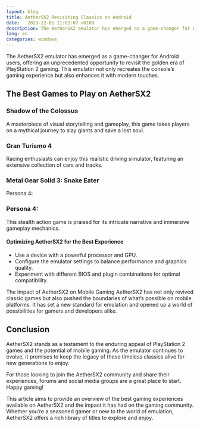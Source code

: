 ```yaml
---
layout: blog
title: AetherSX2 Revisiting Classics on Android
date:   2023-12-01 11:02:07 +0100
description: The AetherSX2 emulator has emerged as a game-changer for Android users, offering an unprecedented opportunity to revisit the golden era of PlayStation 2 gaming. This emulator not only recreates the console’s gaming experience but also enhances it with modern touches.
lang: en
categories: windows
---
```


The AetherSX2 emulator has emerged as a game-changer for Android users, offering an unprecedented opportunity to revisit the golden era of PlayStation 2 gaming. This emulator not only recreates the console’s gaming experience but also enhances it with modern touches.


## The Best Games to Play on AetherSX2

### Shadow of the Colossus

A masterpiece of visual storytelling and gameplay, this game takes players on a mythical journey to slay giants and save a lost soul.

### Gran Turismo 4

Racing enthusiasts can enjoy this realistic driving simulator, featuring an extensive collection of cars and tracks.

### Metal Gear Solid 3: Snake Eater

Persona 4: 

### Persona 4: 

This stealth action game is praised for its intricate narrative and immersive gameplay mechanics.

#### Optimizing AetherSX2 for the Best Experience 

- Use a device with a powerful processor and GPU.
- Configure the emulator settings to balance performance and graphics quality.
- Experiment with different BIOS and plugin combinations for optimal compatibility.

The Impact of AetherSX2 on Mobile Gaming AetherSX2 has not only revived classic games but also pushed the boundaries of what’s possible on mobile platforms. It has set a new standard for emulation and opened up a world of possibilities for gamers and developers alike.

## Conclusion
AetherSX2 stands as a testament to the enduring appeal of PlayStation 2 games and the potential of mobile gaming. As the emulator continues to evolve, it promises to keep the legacy of these timeless classics alive for new generations to enjoy.

For those looking to join the AetherSX2 community and share their experiences, forums and social media groups are a great place to start. Happy gaming!

This article aims to provide an overview of the best gaming experiences available on AetherSX2 and the impact it has had on the gaming community. Whether you’re a seasoned gamer or new to the world of emulation, AetherSX2 offers a rich library of titles to explore and enjoy.

